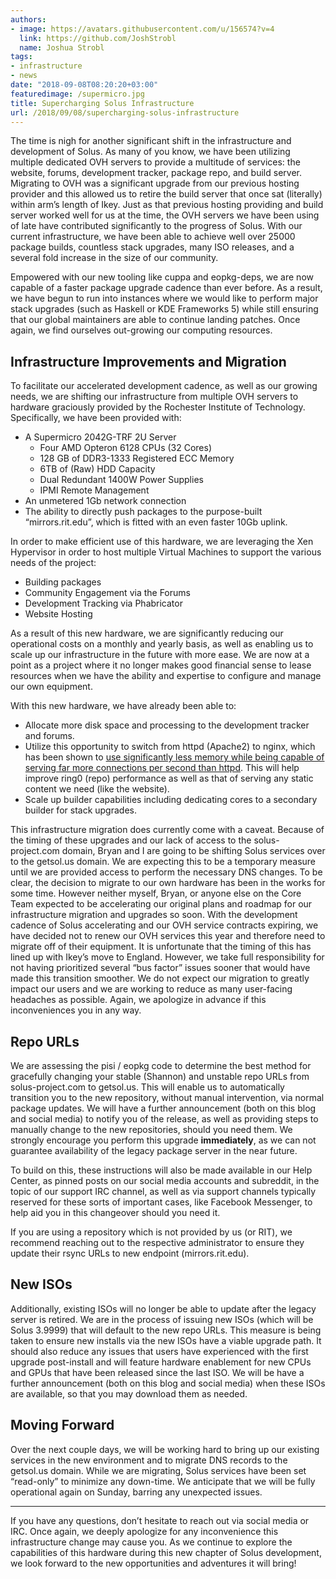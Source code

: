 ```yaml
---
authors:
- image: https://avatars.githubusercontent.com/u/156574?v=4
  link: https://github.com/JoshStrobl
  name: Joshua Strobl
tags:
- infrastructure
- news
date: "2018-09-08T08:20:20+03:00"
featuredimage: /supermicro.jpg
title: Supercharging Solus Infrastructure
url: /2018/09/08/supercharging-solus-infrastructure
---
```

The time is nigh for another significant shift in the infrastructure and development of Solus. As many of you know, we have been utilizing multiple dedicated OVH servers to provide a multitude of services: the website, forums, development tracker, package repo, and build server. Migrating to OVH was a significant upgrade from our previous hosting provider and this allowed us to retire the build server that once sat (literally) within arm’s length of Ikey. Just as that previous hosting providing and build server worked well for us at the time, the OVH servers we have been using of late have contributed significantly to the progress of Solus. With our current infrastructure, we have been able to achieve well over 25000 package builds, countless stack upgrades, many ISO releases, and a several fold increase in the size of our community.

Empowered with our new tooling like cuppa and eopkg-deps, we are now capable of a faster package upgrade cadence than ever before. As a result, we have begun to run into instances where we would like to perform major stack upgrades (such as Haskell or KDE Frameworks 5) while still ensuring that our global maintainers are able to continue landing patches. Once again, we find ourselves out-growing our computing resources.

## Infrastructure Improvements and Migration

To facilitate our accelerated development cadence, as well as our growing needs, we are shifting our infrastructure from multiple OVH servers to hardware graciously provided by the Rochester Institute of Technology. Specifically, we have been provided with:

- A Supermicro 2042G-TRF 2U Server
  - Four AMD Opteron 6128 CPUs (32 Cores)
  - 128 GB of DDR3-1333 Registered ECC Memory
  - 6TB of (Raw) HDD Capacity
  - Dual Redundant 1400W Power Supplies
  - IPMI Remote Management
- An unmetered 1Gb network connection
- The ability to directly push packages to the purpose-built “mirrors.rit.edu”, which is fitted with an even faster 10Gb uplink.

In order to make efficient use of this hardware, we are leveraging the Xen Hypervisor in order to host multiple Virtual Machines to support the various needs of the project:

- Building packages
- Community Engagement via the Forums
- Development Tracking via Phabricator
- Website Hosting

As a result of this new hardware, we are significantly reducing our operational costs on a monthly and yearly basis, as well as enabling us to scale up our infrastructure in the future with more ease. We are now at a point as a project where it no longer makes good financial sense to lease resources when we have the ability and expertise to configure and manage our own equipment.

With this new hardware, we have already been able to:

- Allocate more disk space and processing to the development tracker and forums.
- Utilize this opportunity to switch from httpd (Apache2) to nginx, which has been shown to [use significantly less memory while being capable of serving far more connections per second than httpd](https://help.dreamhost.com/hc/en-us/articles/215945987-Web-server-performance-comparison). This will help improve ring0 (repo) performance as well as that of serving any static content we need (like the website).
- Scale up builder capabilities including dedicating cores to a secondary builder for stack upgrades.

This infrastructure migration does currently come with a caveat. Because of the timing of these upgrades and our lack of access to the solus-project.com domain, Bryan and I are going to be shifting Solus services over to the getsol.us domain. We are expecting this to be a temporary measure until we are provided access to perform the necessary DNS changes. To be clear, the decision to migrate to our own hardware has been in the works for some time. However neither myself, Bryan, or anyone else on the Core Team expected to be accelerating our original plans and roadmap for our infrastructure migration and upgrades so soon. With the development cadence of Solus accelerating and our OVH service contracts expiring, we have decided not to renew our OVH services this year and therefore need to migrate off of their equipment. It is unfortunate that the timing of this has lined up with Ikey’s move to England. However, we take full responsibility for not having prioritized several “bus factor” issues sooner that would have made this transition smoother. We do not expect our migration to greatly impact our users and we are working to reduce as many user-facing headaches as possible. Again, we apologize in advance if this inconveniences you in any way.

## Repo URLs

We are assessing the pisi / eopkg code to determine the best method for gracefully changing your stable (Shannon) and unstable repo URLs from solus-project.com to getsol.us. This will enable us to automatically transition you to the new repository, without manual intervention, via normal package updates. We will have a further announcement (both on this blog and social media) to notify you of the release, as well as providing steps to manually change to the new repositories, should you need them. We strongly encourage you perform this upgrade **immediately**, as we can not guarantee availability of the legacy package server in the near future.

To build on this, these instructions will also be made available in our Help Center, as pinned posts on our social media accounts and subreddit, in the topic of our support IRC channel, as well as via support channels typically reserved for these sorts of important cases, like Facebook Messenger, to help aid you in this changeover should you need it.

If you are using a repository which is not provided by us (or RIT), we recommend reaching out to the respective administrator to ensure they update their rsync URLs to new endpoint (mirrors.rit.edu).

## New ISOs

Additionally, existing ISOs will no longer be able to update after the legacy server is retired. We are in the process of issuing new ISOs (which will be Solus 3.9999) that will default to the new repo URLs. This measure is being taken to ensure new installs via the new ISOs have a viable upgrade path. It should also reduce any issues that users have experienced with the first upgrade post-install and will feature hardware enablement for new CPUs and GPUs that have been released since the last ISO. We will be have a further announcement (both on this blog and social media) when these ISOs are available, so that you may download them as needed.

## Moving Forward

Over the next couple days, we will be working hard to bring up our existing services in the new environment and to migrate DNS records to the getsol.us domain. While we are migrating, Solus services have been set “read-only” to minimize any down-time. We anticipate that we will be fully operational again on Sunday, barring any unexpected issues.

---

If you have any questions, don’t hesitate to reach out via social media or IRC. Once again, we deeply apologize for any inconvenience this infrastructure change may cause you. As we continue to explore the capabilities of this hardware during this new chapter of Solus development, we look forward to the new opportunities and adventures it will bring!